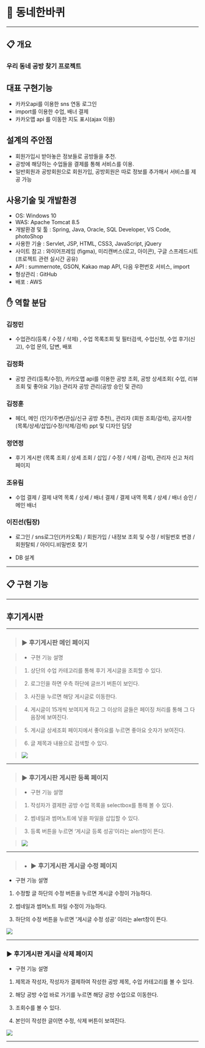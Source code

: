 
# :tulip: 동네한바퀴
---

## :clipboard: 개요
### 우리 동네 공방 찾기 프로젝트
## 대표 구현기능

- 카카오api를 이용한 sns 연동 로그인
- import를 이용한 수업, 배너 결제
- 카카오맵 api 를 이동한 지도 표시(ajax 이용)

## 설계의 주안점

- 회원가입시 받아놓은 정보들로 공방들을 추천.
- 공방에 해당하는 수업들을 결제를 통해 서비스를 이용.
- 일반회원과 공방회원으로 회원가입, 공방회원은 따로 정보를 추가해서 서비스를 제공 가능

## 사용기술 및 개발환경

- OS: Windows 10
- WAS: Apache Tomcat 8.5
- 개발환경 및 툴 : Spring, Java, Oracle, SQL Developer, VS Code, photoShop
- 사용한 기술 : Servlet, JSP, HTML, CSS3, JavaScript, jQuery
- 사이트 참고 : 와이어프레임 (figma), 미리캔버스(로고, 아이콘),  구글 스프레드시트(프로젝트 관련 실시간 공유)
- API : summernote, GSON, Kakao map API, 다음 우편번호 서비스, import
- 형상관리 : GitHub
- 배포 : AWS
 
## :raised_hand: 역할 분담
### 김정민
- 수업관리(등록 / 수정 / 삭제) , 수업 목록조회 및 필터검색, 수업신청, 수업 후기(신고), 수업 문의, 답변, 배포
### 김정화
- 공방 관리(등록/수정), 카카오맵 api를 이용한 공방 조회, 공방 상세조회( 수업, 리뷰 조회 및 좋아요 기능) 관리자 공방 관리(공방 승인 및 관리)
### 김정훈
- 헤더, 메인 (인기/주변/관심/신규 공방 추천),, 관리자 (회원 조회/검색), 공지사항 (목록/상세/삽입/수정/삭제/검색) ppt 및 디자인 담당
### 정연정
- 후기 게시판 (목록 조회 / 상세 조회 / 삽입 / 수정 / 삭제 / 검색), 관리자 신고 처리 페이지 
### 조유림
- 수업 결제 / 결제 내역 목록 / 상세 / 배너 결제 / 결제 내역 목록 / 상세 / 배너 승인 / 메인 배너
### 이진선(팀장)
- 로그인 / sns로그인(카카오톡) / 회원가입 / 내정보 조회 및 수정 / 비밀번호 변경 / 회원탈퇴 / 아이디.비밀번호 찾기

+ DB 설계



----------------------------------------------------------------------------------------------------------------------------------------


## :clipboard: 구현 기능
---------------------------------------------------------------------------------------------------------------------------------------

## 후기게시판 
---


> ### :arrow_forward: 후기게시판 메인 페이지


> + 구현 기능 설명

> 1. 상단의 수업 카테고리를 통해 후기 게시글을 조회할 수 있다. 


> 2. 로그인을 하면 우측 하단에 글쓰기 버튼이 보인다.


> 3. 사진을 누르면 해당 게시글로 이동한다. 


> 4. 게시글이 15개씩 보여지게 하고 그 이상의 글들은 페이징 처리를 통해 그 다음장에 보여진다.


> 5. 게시글 상세조회 페이지에서 좋아요를 누르면 좋아요 숫자가 보여진다. 


> 6. 글 제목과 내용으로 검색할 수 있다.


> <img src="https://user-images.githubusercontent.com/71631964/115359196-66e2cb80-a1f9-11eb-82c8-ef6604f540c0.png" width="너비 " height="높이">

---


> ### :arrow_forward: 후기게시판 게시판 등록 페이지


> + 구현 기능 설명


> 1. 작성자가 결제한 공방 수업 목록을 selectbox를 통해 볼 수 있다.


> 2. 썸네일과 썸머노트에 넣을 파일을 삽입할 수 있다. 


> 3. 등록 버튼을 누르면 ‘게시글 등록 성공’이라는 alert창이 뜬다.


> <img src="https://user-images.githubusercontent.com/71631964/115362057-22a4fa80-a1fc-11eb-9ed4-8f0a4a45bf40.png" width="너비 " height="높이">


---


> + ### :arrow_forward: 후기게시판 게시글 수정 페이지


+ 구현 기능 설명


1. 수정할 글 하단의 수정 버튼을 누르면 게시글 수정이 가능하다.


2. 썸네일과 썸머노트 파일 수정이 가능하다.


3. 하단의 수정 버튼을 누르면 '게시글 수정 성공‘ 이라는 alert창이 뜬다.


<img src="https://user-images.githubusercontent.com/71631964/115364620-88928180-a1fe-11eb-9ec0-271858e1e3ea.png" width="너비 " height="높이">


---


### :arrow_forward: 후기게시판 게시글 삭제 페이지


+ 구현 기능 설명


1. 제목과 작성자, 작성자가 결제하여 작성한 공방 제목, 수업 카테고리를 볼 수 있다. 


2. 해당 공방 수업 바로 가기를 누르면 해당 공방 수업으로 이동한다.


3. 조회수를 볼 수 있다.


4. 본인이 작성한 글이면 수정, 삭제 버튼이 보여진다.


<img src="https://user-images.githubusercontent.com/71631964/115366134-fe4b1d00-a1ff-11eb-8f27-c859d4135291.png" width="너비 " height="높이">


---












